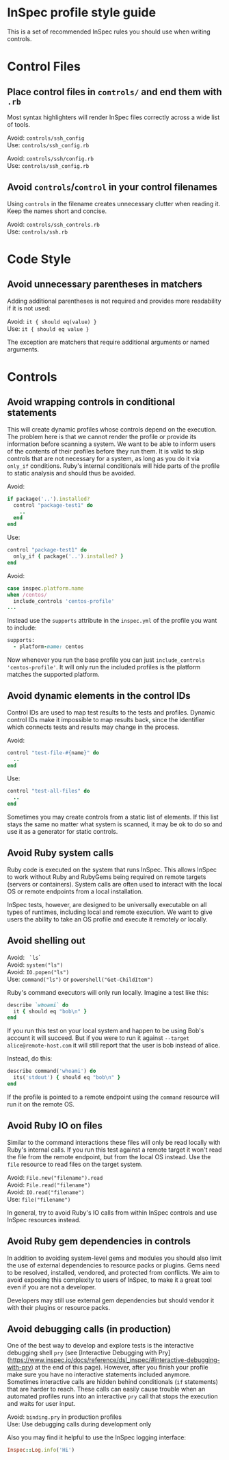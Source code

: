 # InSpec profile style guide

This is a set of recommended InSpec rules you should use when writing controls.

# Control Files

## Place control files in `controls/` and end them with `.rb`

Most syntax highlighters will render InSpec files correctly across a wide list
of tools.

Avoid: `controls/ssh_config`</br>
Use: `controls/ssh_config.rb`</br>

Avoid: `controls/ssh/config.rb`</br>
Use: `controls/ssh_config.rb`

## Avoid `controls`/`control` in your control filenames

Using `controls` in the filename creates unnecessary clutter when reading it.
Keep the names short and concise.

Avoid: `controls/ssh_controls.rb`</br>
Use: `controls/ssh.rb`

# Code Style

## Avoid unnecessary parentheses in matchers

Adding additional parentheses is not required and provides more readability if
it is not used:

Avoid: `it { should eq(value) }`</br>
Use: `it { should eq value }`

The exception are matchers that require additional arguments or named arguments.

# Controls

## Avoid wrapping controls in conditional statements

This will create dynamic profiles whose controls depend on the execution. The
problem here is that we cannot render the profile or provide its information
before scanning a system. We want to be able to inform users of the contents of
their profiles before they run them. It is valid to skip controls that are not
necessary for a system, as long as you do it via `only_if` conditions. Ruby's
internal conditionals will hide parts of the profile to static analysis and
should thus be avoided.

Avoid:

```ruby
if package('..').installed?
  control "package-test1" do
    ..
  end
end
```

Use:

```ruby
control "package-test1" do
  only_if { package('..').installed? }
end
```

Avoid:

```ruby
case inspec.platform.name
when /centos/
  include_controls 'centos-profile'
...
```

Instead use the `supports` attribute in the `inspec.yml` of the profile you
want to include:

```ruby
supports:
  - platform-name: centos
```

Now whenever you run the base profile you can just
`include_controls 'centos-profile'`. It will only run the included profiles is
the platform matches the supported platform.

## Avoid dynamic elements in the control IDs

Control IDs are used to map test results to the tests and profiles. Dynamic
control IDs make it impossible to map results back, since the identifier which
connects tests and results may change in the process.

Avoid:

```ruby
control "test-file-#{name}" do
  ..
end
```

Use:

```ruby
control "test-all-files" do
  ..
end
```

Sometimes you may create controls from a static list of elements. If this list
stays the same no matter what system is scanned, it may be ok to do so and use
it as a generator for static controls.

## Avoid Ruby system calls

Ruby code is executed on the system that runs InSpec. This allows InSpec to work
without Ruby and RubyGems being required on remote targets (servers or
containers). System calls are often used to interact with the local OS or remote
endpoints from a local installation.

InSpec tests, however, are designed to be universally executable on all types
of runtimes, including local and remote execution. We want to give users the
ability to take an OS profile and execute it remotely or locally.

## Avoid shelling out

Avoid: `` `ls``\`</br>
Avoid: `system("ls")`</br>
Avoid: `IO.popen("ls")`</br>
Use: `command("ls")` or `powershell("Get-ChildItem")`

Ruby's command executors will only run locally. Imagine a test like this:

```ruby
describe `whoami` do
  it { should eq "bob\n" }
end
```

If you run this test on your local system and happen to be using Bob's account
it will succeed. But if you were to run it against
`--target alice@remote-host.com` it will still report that the user is bob
instead of alice.

Instead, do this:

```ruby
describe command('whoami') do
  its('stdout') { should eq "bob\n" }
end
```

If the profile is pointed to a remote endpoint using the `command` resource
will run it on the remote OS.

## Avoid Ruby IO on files

Similar to the command interactions these files will only be read locally with
Ruby's internal calls. If you run this test against a remote target it won't
read the file from the remote endpoint, but from the local OS instead. Use the
`file` resource to read files on the target system.

Avoid: `File.new("filename").read`</br>
Avoid: `File.read("filename")`</br>
Avoid: `IO.read("filename")`</br>
Use: `file("filename")`

In general, try to avoid Ruby's IO calls from within InSpec controls and use
InSpec resources instead.

## Avoid Ruby gem dependencies in controls

In addition to avoiding system-level gems and modules you should also limit the
use of external dependencies to resource packs or plugins. Gems need to be
resolved, installed, vendored, and protected from conflicts. We aim to avoid
exposing this complexity to users of InSpec, to make it a great tool even if you
are not a developer.

Developers may still use external gem dependencies but should vendor it with
their plugins or resource packs.

## Avoid debugging calls (in production)

One of the best way to develop and explore tests is the interactive debugging
shell `pry` (see [Interactive Debugging with Pry] (https://www.inspec.io/docs/reference/dsl_inspec/#interactive-debugging-with-pry)
at the end of this page). However, after you finish your profile make sure you
have no interactive statements included anymore. Sometimes interactive calls are
hidden behind conditionals (`if` statements) that are harder to reach. These
calls can easily cause trouble when an automated profiles runs into an
interactive `pry` call that stops the execution and waits for user input.

Avoid: `binding.pry` in production profiles</br>
Use: Use debugging calls during development only

Also you may find it helpful to use the InSpec logging interface:

```ruby
Inspec::Log.info('Hi')
```
